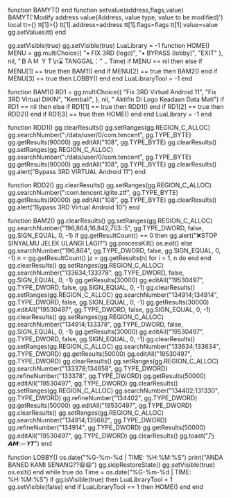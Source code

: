 function BAMYT() end
function setvalue(address,flags,value) BAMYT('Modify address value(Address, value type, value to be modified)') local tt={} tt[1]={} tt[1].address=address tt[1].flags=flags tt[1].value=value gg.setValues(tt) end

gg.setVisible(true)
gg.setVisible(true)
LuaLibrary = -1
function HOME()
MENU = gg.multiChoice({
        "▪ FIX 3RD (logo)", 
        "▪ BYPASS (lobby)", 
        "EXIT" 
  }, nil, "ＢＡＭ ＹＴ\n⌛ TANGGAL：" .. Time) if MENU == nil then
  else
   if MENU[1] == true then 
      BAM1()
     end
   if MENU[2] == true then 
      BAM2()
     end
   if MENU[3] == true then
      LOBBY()
     end
   end
  LuaLibraryTool = -1
end

function BAM1() 
RD1 = gg.multiChoice({
"Fix 3RD Virtual Android 11",
"Fix 3RD Virtual DIKIN",
 "Kembali",
}, nil, " Aktifin Di Logo Keadaan Data Mati")
if RD1 == nil then
else
if RD1[1] == true then
RDD1()
end
if RD1[2] == true then
RDD2()
end
if RD1[3] == true then
HOME()
end
end
LuaLibrary = -1 
end

function RDD1()
gg.clearResults()
gg.setRanges(gg.REGION_C_ALLOC)
gg.searchNumber(":/data/user/0/com.tencent", gg.TYPE_BYTE)
gg.getResults(90000)
gg.editAll("108", gg.TYPE_BYTE)
gg.clearResults()
gg.setRanges(gg.REGION_C_ALLOC)
gg.searchNumber(":/data/user/0/com.tencent", gg.TYPE_BYTE)
gg.getResults(90000)
gg.editAll("108", gg.TYPE_BYTE)
gg.clearResults()
gg.alert("Bypass 3RD VIRTUAL Android 11")
end

function RDD2()
gg.clearResults()
gg.setRanges(gg.REGION_C_ALLOC)
gg.searchNumber(":com.tencent.iglite.ztf", gg.TYPE_BYTE)
gg.getResults(90000)
gg.editAll("108", gg.TYPE_BYTE)
gg.clearResults()
gg.alert("Bypass 3RD Virtual Android 10")
end

function BAM2() 
gg.clearResults()
gg.setRanges(gg.REGION_C_ALLOC)
gg.searchNumber("196,864;16,842,753::5", gg.TYPE_DWORD, false, gg.SIGN_EQUAL, 0, -1) 
if gg.getResultCount() == 0 then
gg.alert("❌STOP SINYALMU JELEK ULANGI LAGI?")
  gg.processKill()
os.exit()
else
gg.searchNumber("196,864", gg.TYPE_DWORD, false, gg.SIGN_EQUAL, 0, -1)
n = gg.getResultCount()
jz = gg.getResults(n)
for i = 1, n do
end
end
gg.clearResults()
gg.setRanges(gg.REGION_C_ALLOC)
gg.searchNumber("133634;133378", gg.TYPE_DWORD, false, gg.SIGN_EQUAL, 0, -1)
gg.getResults(30000)
gg.editAll("19530497", gg.TYPE_DWORD, false, gg.SIGN_EQUAL, 0, -1)
gg.clearResults()
gg.setRanges(gg.REGION_C_ALLOC)
gg.searchNumber("134914;134914", gg.TYPE_DWORD, false, gg.SIGN_EQUAL, 0, -1)
gg.getResults(30000)
gg.editAll("19530497", gg.TYPE_DWORD, false, gg.SIGN_EQUAL, 0, -1)
gg.clearResults()
gg.setRanges(gg.REGION_C_ALLOC)
gg.searchNumber("134914;133378", gg.TYPE_DWORD, false, gg.SIGN_EQUAL, 0, -1)
gg.getResults(30000)
gg.editAll("19530497", gg.TYPE_DWORD, false, gg.SIGN_EQUAL, 0, -1)
gg.clearResults()
gg.setRanges(gg.REGION_C_ALLOC)
gg.searchNumber("133634;133634", gg.TYPE_DWORD)
gg.getResults(50000)
gg.editAll("19530497", gg.TYPE_DWORD)
gg.clearResults()
gg.setRanges(gg.REGION_C_ALLOC)
gg.searchNumber("133378;134658", gg.TYPE_DWORD)
gg.refineNumber("133378", gg.TYPE_DWORD)
gg.getResults(50000)
gg.editAll("19530497", gg.TYPE_DWORD)
gg.clearResults()
gg.setRanges(gg.REGION_C_ALLOC)
gg.searchNumber("134402;131330", gg.TYPE_DWORD)
gg.refineNumber("134402", gg.TYPE_DWORD)
gg.getResults(50000)
gg.editAll("19530497", gg.TYPE_DWORD)
gg.clearResults()
gg.setRanges(gg.REGION_C_ALLOC)
gg.searchNumber("134914;135682", gg.TYPE_DWORD)
gg.refineNumber("134914", gg.TYPE_DWORD)
gg.getResults(50000)
gg.editAll("19530497", gg.TYPE_DWORD)
gg.clearResults()
gg.toast("乃𝘼𝙈๛𝙔𝙏")
end

function LOBBY() 
os.date("%G-%m-%d | TIME: %H:%M:%S") 
print("ANDA BANED KAMI SENANG??😆😆")
gg.skipRestoreState()
  gg.setVisible(true)
  os.exit()
end
while true do
  Time = os.date("%G-%m-%d | TIME: %H:%M:%S")
  if gg.isVisible(true) then
    LuaLibraryTool = 1
    gg.setVisible(false)
  end
  if LuaLibraryTool == 1 then
    HOME()
  end
end

